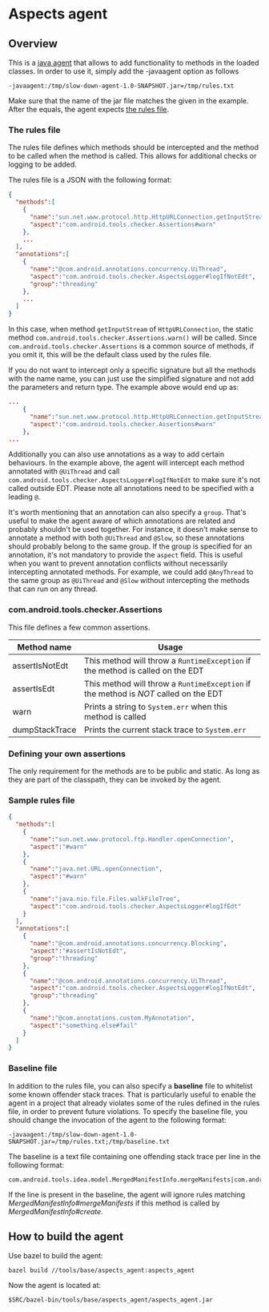 Aspects agent
======

## Overview

This is a [java agent](https://docs.oracle.com/javase/10/docs/api/java/lang/instrument/package-summary.html) that allows to add functionality to methods in the loaded classes. In order to use it, simply add the -javaagent option as follows
```
-javaagent:/tmp/slow-down-agent-1.0-SNAPSHOT.jar=/tmp/rules.txt
```

Make sure that the name of the jar file matches the given in the example. After the equals, the agent expects [the rules file](#the-rules-file).

### The rules file
The rules file defines which methods should be intercepted and the method to be called when the method is called.
This allows for additional checks or logging to be added.

The rules file is a JSON with the following format:

```json
{
  "methods":[
    {
      "name":"sun.net.www.protocol.http.HttpURLConnection.getInputStream()Ljava/io/InputStream;",
      "aspect":"com.android.tools.checker.Assertions#warn"
    },
    ...
  ],
  "annotations":[
    {
      "name":"@com.android.annotations.concurrency.UiThread",
      "aspect":"com.android.tools.checker.AspectsLogger#logIfNotEdt",
      "group":"threading"
    },
    ...
  ]
}
```

In this case, when method ```getInputStream``` of ```HttpURLConnection```, the static method ```com.android.tools.checker.Assertions.warn()``` will be called.
Since ```com.android.tools.checker.Assertions``` is a common source of methods, if you omit it, this will be the default class used by the rules file.

If you do not want to intercept only a specific signature but all the methods with the name name,
you can just use the simplified signature and not add the parameters and return type. The example above would end up as:

```json
...
    {
      "name":"sun.net.www.protocol.http.HttpURLConnection.getInputStream",
      "aspect":"com.android.tools.checker.Assertions#warn"
    },
...
```

Additionally you can also use annotations as a way to add certain behaviours. In the example above,
the agent will intercept each method annotated with `@UiThread` and call `com.android.tools.checker.AspectsLogger#logIfNotEdt`
to make sure it's not called outside EDT. Please note all annotations need to be specified with a leading `@`.

It's worth mentioning that an annotation can also specify a `group`. That's useful to make the agent
aware of which annotations are related and probably shouldn't be used together. For instance, it doesn't make sense to annotate a method with both
`@UiThread` and `@Slow`, so these annotations should probably belong to the same group. If the group
is specified for an annotation, it's not mandatory to provide the `aspect` field. This is useful
when you want to prevent annotation conflicts without necessarily intercepting annotated methods. For
example, we could add `@AnyThread` to the same group as `@UiThread` and `@Slow` without intercepting
the methods that can run on any thread.

### com.android.tools.checker.Assertions
This file defines a few common assertions.

|Method name         |Usage                                   |
|--------------------|----------------------------------------|
|assertIsNotEdt      |This method will throw a ```RuntimeException``` if the method is called on the EDT|
|assertIsEdt      |This method will throw a ```RuntimeException``` if the method is *NOT* called on the EDT|
|warn                |Prints a string to ```System.err``` when this method is called|
|dumpStackTrace      |Prints the current stack trace to ```System.err```|

### Defining your own assertions
The only requirement for the methods are to be public and static. As long as they are part of the classpath, they can be invoked by the agent.

### Sample rules file
```json
{
  "methods":[
    {
      "name":"sun.net.www.protocol.ftp.Handler.openConnection",
      "aspect":"#warn"
    },
    {
      "name":"java.net.URL.openConnection",
      "aspect":"#warn"
    },
    {
      "name":"java.nio.file.Files.walkFileTree",
      "aspect":"com.android.tools.checker.AspectsLogger#logIfEdt"
    }
  ],
  "annotations":[
    {
      "name":"@com.android.annotations.concurrency.Blocking",
      "aspect":"#assertIsNotEdt",
      "group":"threading"
    },
    {
      "name":"@com.android.annotations.concurrency.UiThread",
      "aspect":"com.android.tools.checker.AspectsLogger#logIfNotEdt",
      "group":"threading"
    },
    {
      "name":"@com.annotations.custom.MyAnnotation",
      "aspect":"something.else#fail"
    }
  ]
}
```

### Baseline file

In addition to the rules file, you can also specify a **baseline** file to whitelist some known offender stack traces.
That is particularly useful to enable the agent in a project that already violates some of the rules defined in the rules file,
in order to prevent future violations. To specify the baseline file, you should change the invocation of the agent to the following format:

```
-javaagent:/tmp/slow-down-agent-1.0-SNAPSHOT.jar=/tmp/rules.txt;/tmp/baseline.txt
```

The baseline is a text file containing one offending stack trace per line in the following format:

```
com.android.tools.idea.model.MergedManifestInfo.mergeManifests|com.android.tools.idea.model.MergedManifestInfo.create
```

If the line is present in the baseline, the agent will ignore rules matching *MergedManifestInfo#mergeManifests* if this method is called
by *MergedManifestInfo#create*.

## How to build the agent

Use bazel to build the agent:

```
bazel build //tools/base/aspects_agent:aspects_agent
```

Now the agent is located at:

```
$SRC/bazel-bin/tools/base/aspects_agent/aspects_agent.jar